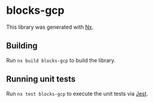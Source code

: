 # blocks-gcp

This library was generated with [Nx](https://nx.dev).

## Building

Run `nx build blocks-gcp` to build the library.

## Running unit tests

Run `nx test blocks-gcp` to execute the unit tests via [Jest](https://jestjs.io).
